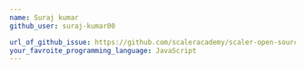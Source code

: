 ```yaml
---
name: Suraj kumar
github_user: suraj-kumar00

url_of_github_issue: https://github.com/scaleracademy/scaler-open-source-september-challenge/issues/509
your_favroite_programming_language: JavaScript
---
```

